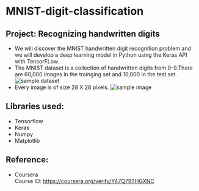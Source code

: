 # MNIST-digit-classification

## Project: Recognizing handwritten digits
- We will discover the MNIST handwritten digit recognition problem and we will develop a deep learning model in Python using the Keras API with TensorFLow.
- The MNIST dataset is a collection of handwritten digits from 0-9.There are 60,000 images in the trainging set and 10,000 in the test set. ![sample dataset](https://user-images.githubusercontent.com/94393300/209102991-d0f297a8-1999-4cf1-8c52-2cee4ab66bd1.png)
- Every image is of size 28 X 28 pixels. ![sample image](https://user-images.githubusercontent.com/94393300/209103039-6e0ee4e6-2bbc-4e0c-a24d-d9e1ee983e0a.png)

## Libraries used:
- Tensorflow
- Keras
- Numpy
- Matplotlib

## Reference:
- Coursera <br>
Course ID: https://coursera.org/verify/Y47Q79THGXNC
